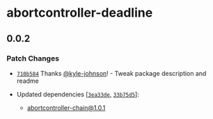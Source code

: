 # abortcontroller-deadline

## 0.0.2
### Patch Changes



- [`710b584`](https://github.com/kyle-johnson/abortcontroller-utils/commit/710b58481963db6782e508efea4f028c7633fc45) Thanks [@kyle-johnson](https://github.com/kyle-johnson)! - Tweak package description and readme

- Updated dependencies [[`3ea33de`](https://github.com/kyle-johnson/abortcontroller-utils/commit/3ea33de03aebf7c9f0b9ae7e4b79f4f3f8a85180), [`33b75d5`](https://github.com/kyle-johnson/abortcontroller-utils/commit/33b75d549f9f97d79b8fa5708cc93661b4d697eb)]:
  - abortcontroller-chain@1.0.1
